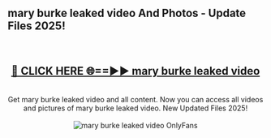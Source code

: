 <h2>mary burke leaked video And Photos - Update Files 2025!</h2>
<br>
<div align="center">
<h2><a href="https://betterlinks.top/A2PfLJ" rel="nofollow">🔴 CLICK HERE 🌐==►► mary burke leaked video</a></h2>
<br>
Get mary burke leaked video and all content. Now you can access all videos and pictures of mary burke leaked video. New Updated Files 2025!
<br>
<br>
<a href="https://betterlinks.top/A2PfLJ" rel="nofollow" data-target="animated-image.originalLink"><img src="https://i.imgur.com/dJHk4Zq.gif" alt="mary burke leaked video OnlyFans" style="max-width: 100%; display: inline-block;" data-target="animated-image.originalImage"></a>
</div>
<br>